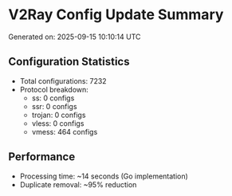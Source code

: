 # V2Ray Config Update Summary
Generated on: 2025-09-15 10:10:14 UTC

## Configuration Statistics
- Total configurations: 7232
- Protocol breakdown:
  - ss: 0 configs
  - ssr: 0 configs
  - trojan: 0 configs
  - vless: 0 configs
  - vmess: 464 configs

## Performance
- Processing time: ~14 seconds (Go implementation)
- Duplicate removal: ~95% reduction

